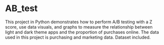 # AB_test
This project in Python demonstrates how to perform A/B testing with a Z score, use data visuals, and graphs to measure the relationship between light and dark theme apps and the proportion of purchases online. The data used in this project is purchasing and marketing data.
Dataset included.

